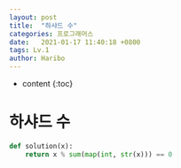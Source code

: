 ```yaml
---
layout: post
title:  "하샤드 수"
categories: 프로그래머스
date:   2021-01-17 11:40:18 +0800
tags: Lv.1
author: Haribo
---
```


* content
{:toc}
# 하샤드 수

```python
def solution(x):
    return x % sum(map(int, str(x))) == 0
```

